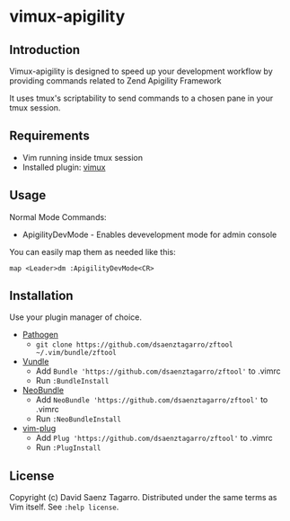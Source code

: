 # vimux-apigility

## Introduction

Vimux-apigility is designed to speed up your development workflow by providing
commands related to Zend Apigility Framework

It uses tmux's scriptability to send commands to a chosen pane in your
tmux session.

## Requirements

- Vim running inside tmux session
- Installed plugin: [vimux](https://github.com/benmills/vimux)

## Usage

Normal Mode Commands:

- ApigilityDevMode - Enables devevelopment mode for admin console

You can easily map them as needed like this:

    map <Leader>dm :ApigilityDevMode<CR>

## Installation

Use your plugin manager of choice.

- [Pathogen](https://github.com/tpope/vim-pathogen)
  - `git clone https://github.com/dsaenztagarro/zftool ~/.vim/bundle/zftool`
- [Vundle](https://github.com/gmarik/vundle)
  - Add `Bundle 'https://github.com/dsaenztagarro/zftool'` to .vimrc
  - Run `:BundleInstall`
- [NeoBundle](https://github.com/Shougo/neobundle.vim)
  - Add `NeoBundle 'https://github.com/dsaenztagarro/zftool'` to .vimrc
  - Run `:NeoBundleInstall`
- [vim-plug](https://github.com/junegunn/vim-plug)
  - Add `Plug 'https://github.com/dsaenztagarro/zftool'` to .vimrc
  - Run `:PlugInstall`

## License

Copyright (c) David Saenz Tagarro.  Distributed under the same terms as Vim itself.
See `:help license`.
